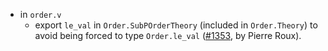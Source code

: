 - in `order.v`
  + export `le_val` in `Order.SubPOrderTheory` (included in
    `Order.Theory`) to avoid being forced to type `Order.le_val`
    ([#1353](https://github.com/math-comp/math-comp/pull/1353),
    by Pierre Roux).
